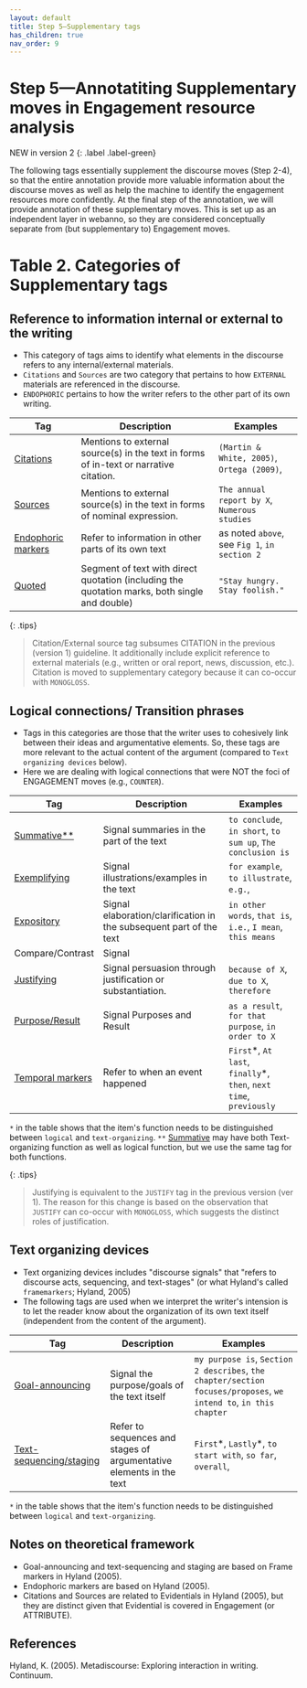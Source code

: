 ```yaml
---
layout: default
title: Step 5–Supplementary tags
has_children: true
nav_order: 9
---
```


# Step 5—Annotatiting Supplementary moves in Engagement resource analysis


NEW in version 2
{: .label .label-green}

The following tags essentially supplement the discourse moves (Step 2-4), so that the entire annotation provide more valuable information about the discourse moves as well as help the machine to identify the engagement resources more confidently.
At the final step of the annotation, we will provide annotation of these supplementary moves. This is set up as an independent layer in webanno, so they are considered conceptually separate from (but supplementary to) Engagement moves.


# Table 2. Categories of Supplementary tags 

## Reference to information internal or external to the writing

- This category of tags aims to identify what elements in the discourse refers to any internal/external materials.
- `Citations` and `Sources` are two category that pertains to how `EXTERNAL` materials are referenced in the discourse.
- `ENDOPHORIC` pertains to how the writer refers to the other part of its own writing.

| Tag                                 | Description                                                                                   | Examples                                      |
| ----------------------------------- | --------------------------------------------------------------------------------------------- | --------------------------------------------- |
| [Citations](CITATION.md)            | Mentions to external source(s) in the text in forms of in-text or narrative citation.         | `(Martin & White, 2005)`, `Ortega (2009)`,    |
| [Sources](Sources.md)               | Mentions to external source(s) in the text in forms of nominal expression.                    | `The annual report by X`, `Numerous studies`  |
| [Endophoric markers](ENDOPHORIC.md) | Refer to information in other parts of its own text                                           | as noted `above`, see `Fig 1`, `in section 2` |
| [Quoted](QUOTED.md)                 | Segment of text with direct quotation (including the quotation marks, both single and double) | `"Stay hungry. Stay foolish."`                |

{: .tips}
> Citation/External source tag subsumes CITATION in the previous (version 1) guideline. It additionally include explicit reference to external materials (e.g., written or oral report, news, discussion, etc.).
> Citation is moved to supplementary category because it can co-occur with `MONOGLOSS`.

## Logical connections/ Transition phrases

- Tags in this categories are those that the writer uses to cohesively link between their ideas and argumentative elements. So, these tags are more relevant to the actual content of the argument (compared to `Text organizing devices` below).
- Here we are dealing with logical connections that were NOT the foci of ENGAGEMENT moves (e.g., `COUNTER`).

| Tag                             | Description                                                         | Examples                                                             |
| ------------------------------- | ------------------------------------------------------------------- | -------------------------------------------------------------------- |
| [Summative**](SUMMATIVE.md)     | Signal summaries in the part of the text                            | `to conclude`, `in short`, `to sum up`, `The conclusion is`          |
| [Exemplifying](EXEMPLIFYING.md) | Signal illustrations/examples in the text                           | `for example`, `to illustrate`, `e.g.`,                              |
| [Expository](EXPOSITORY.md)     | Signal elaboration/clarification in the subsequent part of the text | `in other words`, `that is`, `i.e.`, `I mean`, `this means`          |
| Compare/Contrast                | Signal                                                              |                                                                      |
| [Justifying](JUSTIFY.md)        | Signal persuasion through justification or substantiation.          | `because of X`, `due to X`, `therefore`                              |
| [Purpose/Result](PURPOSE.md)    | Signal Purposes and Result                                          | `as a result`, `for that purpose`, `in order to X`                   |
| [Temporal markers](TEMPORAL.md) | Refer to when an event happened                                     | `First`\*, `At last`, `finally`\*, `then`, `next time`, `previously` |

`*` in the table shows that the item's function needs to be distinguished between `logical` and `text-organizing`.
`**` [Summative](SUMMATIVE.md) may have both Text-organizing function as well as logical function, but we use the same tag for both functions.



{: .tips}
> Justifying is equivalent to the `JUSTIFY` tag in the previous version (ver 1). The reason for this change is based on the observation that `JUSTIFY` can co-occur with `MONOGLOSS`, which suggests the distinct roles of justification.

## Text organizing devices 

- Text organizing devices includes "discourse signals" that "refers to discourse acts, sequencing, and text-stages" (or what Hyland's called `framemarkers`; Hyland, 2005)
- The following tags are used when we interpret the writer's intension is to let the reader know about the organization of its own text itself (independent from the content of the argument).

| Tag                                         | Description                                                         | Examples                                                                                                          |
| ------------------------------------------- | ------------------------------------------------------------------- | ----------------------------------------------------------------------------------------------------------------- |
| [Goal-announcing](GOAL.md)                  | Signal the purpose/goals of the text itself                         | `my purpose is`, `Section 2 describes`, `the chapter/section focuses/proposes`, `we intend to`, `in this chapter` |
| [Text-sequencing/staging](TEXT-SEQUENCE.md) | Refer to sequences and stages of argumentative elements in the text | `First`\*, `Lastly`\*, `to start with`, `so far`, `overall`,                                                      |

`*` in the table shows that the item's function needs to be distinguished between `logical` and `text-organizing`.


## Notes on theoretical framework

- Goal-announcing and text-sequencing and staging are based on Frame markers in Hyland (2005).
- Endophoric markers are based on Hyland (2005).
- Citations and Sources are related to Evidentials in Hyland (2005), but they are distinct given that Evidential is covered in Engagement (or ATTRIBUTE).

## References

Hyland, K. (2005). Metadiscourse: Exploring interaction in writing. Continuum.

